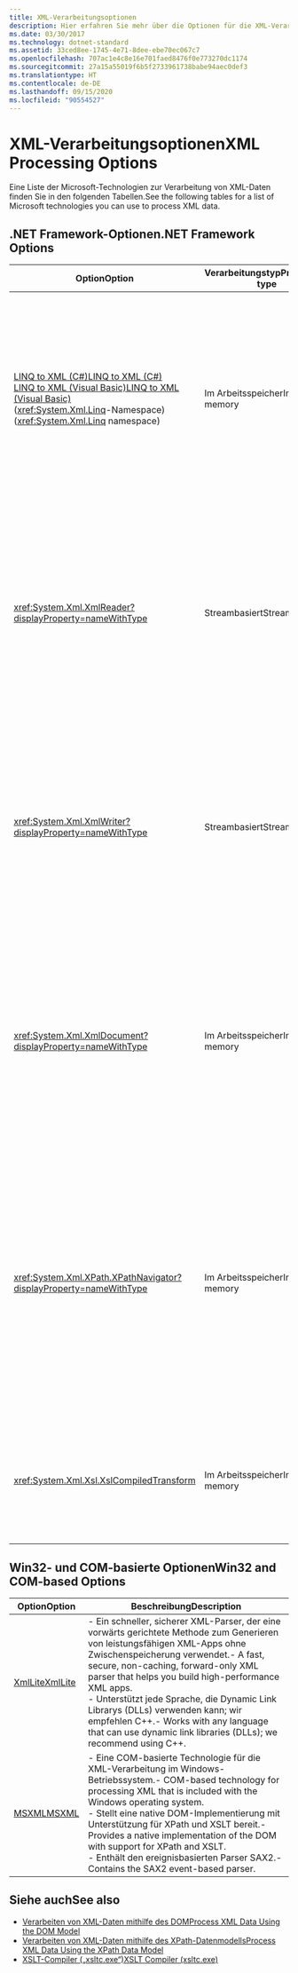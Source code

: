 ```yaml
---
title: XML-Verarbeitungsoptionen
description: Hier erfahren Sie mehr über die Optionen für die XML-Verarbeitung, z. B. LINQ to XML, XmlReader, XmlWriter, XmlDocument, XPathNavigator, XslCompiledTransform, XmlLite und MSXML.
ms.date: 03/30/2017
ms.technology: dotnet-standard
ms.assetid: 33ced8ee-1745-4e71-8dee-ebe70ec067c7
ms.openlocfilehash: 707ac1e4c8e16e701faed8476f0e773270dc1174
ms.sourcegitcommit: 27a15a55019f6b5f2733961738babe94aec0def3
ms.translationtype: HT
ms.contentlocale: de-DE
ms.lasthandoff: 09/15/2020
ms.locfileid: "90554527"
---
```

# <a name="xml-processing-options"></a><span data-ttu-id="37db9-103">XML-Verarbeitungsoptionen</span><span class="sxs-lookup"><span data-stu-id="37db9-103">XML Processing Options</span></span>
<span data-ttu-id="37db9-104">Eine Liste der Microsoft-Technologien zur Verarbeitung von XML-Daten finden Sie in den folgenden Tabellen.</span><span class="sxs-lookup"><span data-stu-id="37db9-104">See the following tables for a list of Microsoft technologies you can use to process XML data.</span></span>  
  
## <a name="net-framework-options"></a><span data-ttu-id="37db9-105">.NET Framework-Optionen</span><span class="sxs-lookup"><span data-stu-id="37db9-105">.NET Framework Options</span></span>  
  
|<span data-ttu-id="37db9-106">**Option**</span><span class="sxs-lookup"><span data-stu-id="37db9-106">**Option**</span></span>|<span data-ttu-id="37db9-107">**Verarbeitungstyp**</span><span class="sxs-lookup"><span data-stu-id="37db9-107">**Processing type**</span></span>|<span data-ttu-id="37db9-108">**Beschreibung**</span><span class="sxs-lookup"><span data-stu-id="37db9-108">**Description**</span></span>|  
|----------------|-------------------------|---------------------|  
|[<span data-ttu-id="37db9-109">LINQ to XML (C#)</span><span class="sxs-lookup"><span data-stu-id="37db9-109">LINQ to XML (C#)</span></span>](../../linq/linq-xml-overview.md) <br/> [<span data-ttu-id="37db9-110">LINQ to XML (Visual Basic)</span><span class="sxs-lookup"><span data-stu-id="37db9-110">LINQ to XML (Visual Basic)</span></span>](../../linq/linq-xml-overview.md) <br /><span data-ttu-id="37db9-111">(<xref:System.Xml.Linq>-Namespace)</span><span class="sxs-lookup"><span data-stu-id="37db9-111">(<xref:System.Xml.Linq> namespace)</span></span>|<span data-ttu-id="37db9-112">Im Arbeitsspeicher</span><span class="sxs-lookup"><span data-stu-id="37db9-112">In-memory</span></span>|<span data-ttu-id="37db9-113">-   Basiert auf der Language Integrated Query (LINQ)-Technologie in .NET Framework.</span><span class="sxs-lookup"><span data-stu-id="37db9-113">-   Based on the .NET Framework Language-Integrated Query (LINQ) technology.</span></span><br /><span data-ttu-id="37db9-114">-   Erzielt eine Abfrageleistung, die mit der SQL-Leistung für Objekte, relationale Daten und XML-Daten vergleichbar ist.</span><span class="sxs-lookup"><span data-stu-id="37db9-114">-   Provides query experience that is similar to SQL for objects, relational data, and XML data.</span></span><br /><span data-ttu-id="37db9-115">‒   Stellt Funktionen für die intuitive Erstellung und Transformation von Dokumenten bereit.</span><span class="sxs-lookup"><span data-stu-id="37db9-115">-   Provides intuitive document creation and transformation capabilities.</span></span><br /><span data-ttu-id="37db9-116">-   Verwenden Sie diese Option beim Schreiben von neuem Code.</span><span class="sxs-lookup"><span data-stu-id="37db9-116">-   Use this option if you're writing new code.</span></span>|  
|<xref:System.Xml.XmlReader?displayProperty=nameWithType>|<span data-ttu-id="37db9-117">Streambasiert</span><span class="sxs-lookup"><span data-stu-id="37db9-117">Stream-based</span></span>|<span data-ttu-id="37db9-118">-   Stellt eine schnelle, vorwärts gerichtete Methode für den Zugriff auf XML-Daten ohne Zwischenspeicherung bereit.</span><span class="sxs-lookup"><span data-stu-id="37db9-118">-   Provides a fast, non-cached, forward-only way to access XML data.</span></span><br /><span data-ttu-id="37db9-119">-   Sie können Objekte mithilfe der <xref:System.Xml.XmlReader.Create%2A?displayProperty=nameWithType>-Methode erstellen und die für das Objekt zu aktivierenden Funktionen mithilfe der <xref:System.Xml.XmlReaderSettings>-Klasse angeben.</span><span class="sxs-lookup"><span data-stu-id="37db9-119">-   You can create objects by using the <xref:System.Xml.XmlReader.Create%2A?displayProperty=nameWithType> method, and specify the set of features to enable on the object by using the <xref:System.Xml.XmlReaderSettings> class.</span></span>|  
|<xref:System.Xml.XmlWriter?displayProperty=nameWithType>|<span data-ttu-id="37db9-120">Streambasiert</span><span class="sxs-lookup"><span data-stu-id="37db9-120">Stream-based</span></span>|<span data-ttu-id="37db9-121">-   Stellt eine schnelle, vorwärts gerichtete Methode zum Generieren von XML-Daten ohne Zwischenspeicherung bereit.</span><span class="sxs-lookup"><span data-stu-id="37db9-121">-   Provides a fast, non-cached, forward-only way to generate XML data.</span></span><br /><span data-ttu-id="37db9-122">-   Sie können Objekte mithilfe der <xref:System.Xml.XmlWriter.Create%2A?displayProperty=nameWithType>-Methode erstellen und die für das Objekt zu aktivierenden Funktionen mithilfe der <xref:System.Xml.XmlWriterSettings>-Klasse angeben.</span><span class="sxs-lookup"><span data-stu-id="37db9-122">-   You can create objects by using the <xref:System.Xml.XmlWriter.Create%2A?displayProperty=nameWithType> method, and specify the set of features to enable on the object by using the <xref:System.Xml.XmlWriterSettings> class.</span></span>|  
|<xref:System.Xml.XmlDocument?displayProperty=nameWithType>|<span data-ttu-id="37db9-123">Im Arbeitsspeicher</span><span class="sxs-lookup"><span data-stu-id="37db9-123">In-memory</span></span>|<span data-ttu-id="37db9-124">-   Implementiert die W3C-Empfehlungen [Document Object Model (DOM) Level 1 Core](https://www.w3.org/TR/REC-DOM-Level-1/level-one-core.html) und [DOM Level 2 Core](https://www.w3.org/TR/DOM-Level-2-Core/).</span><span class="sxs-lookup"><span data-stu-id="37db9-124">-   Implements the [W3C Document Object Model (DOM) Level 1 Core](https://www.w3.org/TR/REC-DOM-Level-1/level-one-core.html) and [DOM Level 2 Core](https://www.w3.org/TR/DOM-Level-2-Core/) recommendations.</span></span><br /><span data-ttu-id="37db9-125">-   Zum Erstellen, Einfügen, Entfernen und Ändern von Knoten können Sie die Methoden und Eigenschaften verwenden, die auf dem vertrauten DOM-Modell basieren.</span><span class="sxs-lookup"><span data-stu-id="37db9-125">-   You can create, insert, remove, and modify nodes by using methods and properties based on the familiar DOM model.</span></span><br /><span data-ttu-id="37db9-126">-   Verwenden Sie diese Option zum Ändern vorhandenen Codes, der W3C DOM verwendet.</span><span class="sxs-lookup"><span data-stu-id="37db9-126">-   Use this option if you're modifying existing code that utilizes the W3C DOM.</span></span>|  
|<xref:System.Xml.XPath.XPathNavigator?displayProperty=nameWithType>|<span data-ttu-id="37db9-127">Im Arbeitsspeicher</span><span class="sxs-lookup"><span data-stu-id="37db9-127">In-memory</span></span>|<span data-ttu-id="37db9-128">-   Bietet über ein Cursormodell verschiedene Bearbeitungsoptionen und Navigationsfunktionen.</span><span class="sxs-lookup"><span data-stu-id="37db9-128">-   Offers several editing options and navigation capabilities using a cursor model.</span></span><br /><span data-ttu-id="37db9-129">-   Die XML-Dokumente können in einem <xref:System.Xml.XPath.XPathDocument>-Objekt oder in einem <xref:System.Xml.XmlDocument>-Objekt enthalten sein.</span><span class="sxs-lookup"><span data-stu-id="37db9-129">-   XML documents can be contained in an <xref:System.Xml.XPath.XPathDocument> or <xref:System.Xml.XmlDocument> object.</span></span><br /><span data-ttu-id="37db9-130">-   Gewährleistet exzellente Leistung für die schreibgeschützte XML-Verarbeitung.</span><span class="sxs-lookup"><span data-stu-id="37db9-130">-   Provides excellent performance for read-only processing of XML.</span></span><br /><span data-ttu-id="37db9-131">-   Verwenden Sie diese Option, wenn Sie vorhandenen Code mit XPath-Abfragen oder XSLT-Transformationen ändern.</span><span class="sxs-lookup"><span data-stu-id="37db9-131">-   Use this option if you're modifying existing code with XPath queries or XSLT transformations.</span></span>|  
|<xref:System.Xml.Xsl.XslCompiledTransform>|<span data-ttu-id="37db9-132">Im Arbeitsspeicher</span><span class="sxs-lookup"><span data-stu-id="37db9-132">In-memory</span></span>|<span data-ttu-id="37db9-133">-   Stellt Optionen zum Transformieren von XML-Daten mithilfe von XSL-Transformationen bereit.</span><span class="sxs-lookup"><span data-stu-id="37db9-133">-   Provides options for transforming XML data using XSL transformations.</span></span><br /><span data-ttu-id="37db9-134">-   Über [XSLT Compiler (xsltc.exe)](xslt-compiler-xsltc-exe.md) können Sie auf vorkompilierte Transformationen in Ihrer App verweisen.</span><span class="sxs-lookup"><span data-stu-id="37db9-134">-   The [XSLT Compiler (xsltc.exe)](xslt-compiler-xsltc-exe.md) lets you reference pre-compiled transformations in your app.</span></span>|  
  
## <a name="win32-and-com-based-options"></a><span data-ttu-id="37db9-135">Win32- und COM-basierte Optionen</span><span class="sxs-lookup"><span data-stu-id="37db9-135">Win32 and COM-based Options</span></span>  
  
|<span data-ttu-id="37db9-136">**Option**</span><span class="sxs-lookup"><span data-stu-id="37db9-136">**Option**</span></span>|<span data-ttu-id="37db9-137">**Beschreibung**</span><span class="sxs-lookup"><span data-stu-id="37db9-137">**Description**</span></span>|  
|----------------|---------------------|  
|<span data-ttu-id="37db9-138">[XmlLite](/previous-versions/windows/desktop/ms752872(v=vs.85))</span><span class="sxs-lookup"><span data-stu-id="37db9-138">[XmlLite](/previous-versions/windows/desktop/ms752872(v=vs.85))</span></span>|<span data-ttu-id="37db9-139">-   Ein schneller, sicherer XML-Parser, der eine vorwärts gerichtete Methode zum Generieren von leistungsfähigen XML-Apps ohne Zwischenspeicherung verwendet.</span><span class="sxs-lookup"><span data-stu-id="37db9-139">-   A fast, secure, non-caching, forward-only XML parser that helps you build high-performance XML apps.</span></span><br /><span data-ttu-id="37db9-140">-   Unterstützt jede Sprache, die Dynamic Link Librarys (DLLs) verwenden kann; wir empfehlen C++.</span><span class="sxs-lookup"><span data-stu-id="37db9-140">-   Works with any language that can use dynamic link libraries (DLLs); we recommend using C++.</span></span>|  
|<span data-ttu-id="37db9-141">[MSXML](/previous-versions/windows/desktop/ms763742(v=vs.85))</span><span class="sxs-lookup"><span data-stu-id="37db9-141">[MSXML](/previous-versions/windows/desktop/ms763742(v=vs.85))</span></span>|<span data-ttu-id="37db9-142">-   Eine COM-basierte Technologie für die XML-Verarbeitung im Windows-Betriebssystem.</span><span class="sxs-lookup"><span data-stu-id="37db9-142">-   COM-based technology for processing XML that is included with the Windows operating system.</span></span><br /><span data-ttu-id="37db9-143">-   Stellt eine native DOM-Implementierung mit Unterstützung für XPath und XSLT bereit.</span><span class="sxs-lookup"><span data-stu-id="37db9-143">-   Provides a native implementation of the DOM with support for XPath and XSLT.</span></span><br /><span data-ttu-id="37db9-144">-    Enthält den ereignisbasierten Parser SAX2.</span><span class="sxs-lookup"><span data-stu-id="37db9-144">-   Contains the SAX2 event-based parser.</span></span>|  
  
## <a name="see-also"></a><span data-ttu-id="37db9-145">Siehe auch</span><span class="sxs-lookup"><span data-stu-id="37db9-145">See also</span></span>

- [<span data-ttu-id="37db9-146">Verarbeiten von XML-Daten mithilfe des DOM</span><span class="sxs-lookup"><span data-stu-id="37db9-146">Process XML Data Using the DOM Model</span></span>](process-xml-data-using-the-dom-model.md)
- [<span data-ttu-id="37db9-147">Verarbeiten von XML-Daten mithilfe des XPath-Datenmodells</span><span class="sxs-lookup"><span data-stu-id="37db9-147">Process XML Data Using the XPath Data Model</span></span>](process-xml-data-using-the-xpath-data-model.md)
- [<span data-ttu-id="37db9-148">XSLT-Compiler („xsltc.exe“)</span><span class="sxs-lookup"><span data-stu-id="37db9-148">XSLT Compiler (xsltc.exe)</span></span>](xslt-compiler-xsltc-exe.md)
